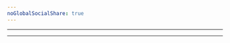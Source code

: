 ```yaml
---
noGlobalSocialShare: true
---
```


<posts />

<arrow-down class="mb-20"></arrow-down>

---

<subscribe class="mt-50"></subscribe>

---

<footer-custom class="mb-50"></footer-custom>
